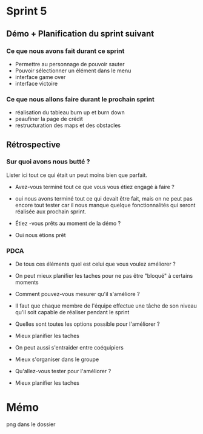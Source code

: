 # Sprint 5

## Démo + Planification du sprint suivant

### Ce que nous avons fait durant ce sprint
* Permettre au personnage de pouvoir sauter
* Pouvoir sélectionner un élément dans le menu
* interface game over
* interface victoire 

### Ce que nous allons faire durant le prochain sprint
* réalisation du tableau burn up et burn down
* peaufiner la page de crédit
* restructuration des maps et des obstacles

## Rétrospective

### Sur quoi avons nous butté ?
Lister ici tout ce qui était un peut moins bien que parfait.
* Avez-vous terminé tout ce que vous vous étiez engagé à faire ?
* oui nous avons terminé tout ce qui devait être fait, mais on ne peut pas encore tout tester car il nous manque quelque fonctionnalités qui seront réalisée aux prochain sprint.

* Étiez -vous prêts au moment de la démo ?
* Oui nous étions prêt

### PDCA
* De tous ces éléments quel est celui que vous voulez améliorer ?
* On peut mieux planifier les taches pour ne pas être "bloqué" à certains moments


* Comment pouvez-vous mesurer qu'il s'améliore ?
* Il faut que chaque membre de l'équipe effectue une tâche de son niveau qu'il soit capable de réaliser pendant le sprint 

* Quelles sont toutes les options possible pour l'améliorer ?
* Mieux planifier les taches
* On peut aussi s'entraider entre coéquipiers 
* Mieux s'organiser dans le groupe

* Qu'allez-vous tester pour l'améliorer ?
* Mieux planifier les taches

# Mémo
png dans le dossier
